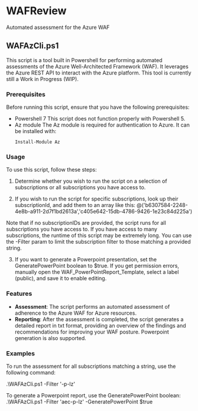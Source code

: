 # WAFReview
Automated assessment for the Azure WAF

## WAFAzCli.ps1

This script is a tool built in Powershell for performing automated assessments of the Azure Well-Architected Framework (WAF). It leverages the Azure REST API to interact with the Azure platform.
This tool is currently still a Work in Progress (WIP).

### Prerequisites

Before running this script, ensure that you have the following prerequisites:

- Powershell 7
  This script does not function properly with Powershell 5.
- Az module
  The Az module is required for authentication to Azure.
  It can be installed with:
    ```
    Install-Module Az
    ```

### Usage

To use this script, follow these steps:

1. Determine whether you wish to run the script on a selection of subscriptions or all subscriptions you have access to.

2. If you wish to run the script for specific subscriptions, look up their subscriptionId, and add them to an array like this:
@('b6307584-2248-4e8b-a911-2d7f1bd2613a','c405e642-15db-4786-9426-1e23c84d225a')

Note that if no subscriptionIDs are provided, the script runs for all subscriptions you have access to.
If you have access to many subscriptions, the runtime of this script may be extremely long.
You can use the -Filter param to limit the subscription filter to those matching a provided string.

3. If you want to generate a Powerpoint presentation, set the GeneratePowerPoint boolean to $true.
If you get permission errors, manually open the WAF_PowerPointReport_Template, select a label (public), and save it to enable editing.

### Features

- **Assessment**: The script performs an automated assessment of adherence to the Azure WAF for Azure resources.
- **Reporting**: After the assessment is completed, the script generates a detailed report in txt format, providing an overview of the findings and recommendations for improving your WAF posture. Powerpoint generation is also supported.

### Examples

To run the assessment for all subscriptions matching a string, use the following command:

  .\WAFAzCli.ps1 -Filter '-p-lz'

To generate a Powerpoint report, use the GeneratePowerPoint boolean:
  .\WAFAzCli.ps1 -Filter 'aec-p-lz' -GeneratePowerPoint $true